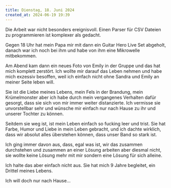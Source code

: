 ```yaml
---
title: Dienstag, 18. Juni 2024
created_at: 2024-06-19 19:39
---
```


Die Arbeit war nicht besonders ereignisvoll. Einen Parser für CSV Dateien zu programmieren ist komplexer als gedacht. 

Gegen 18 Uhr hat mein Papa mir mit dann ein Guitar Hero Live Set abgeholt, danach war ich noch bei ihm und habe von ihm eine Mikrowelle mitbekommen. 

Am Abend kam dann ein neues Foto von Emily in der Gruppe und das hat mich komplett zerstört. Ich wollte mir darauf das Leben nehmen und habe mich exzessiv besoffen, weil ich einfach nicht ohne Sandra und Emily an meiner Seite leben will.

Sie ist die Liebe meines Lebens, mein Fels in der Brandung, mein Krümelmonster aber ich habe
durch mein vergangenes Verhalten dafür gesorgt, dass sie sich von mir immer weiter distanzierte.
Ich vermisse sie unvorstellbar sehr und wünsche mir einfach nur nach Hause zu ihr und unserer Tochter zu können.

Seitdem sie weg ist, ist mein Leben einfach so fucking leer und trist. Sie hat Farbe, Humor und Liebe in mein Leben gebracht,
und ich dachte wirklich, dass wir absolut alles überstehen können, dass unser Band so stark ist.

Ich ging immer davon aus, dass, egal was ist, wir das zusammen durchstehen und zusammen an einer Lösung arbeiten
aber diesmal nicht, sie wollte keine Lösung mehr mit mir sondern eine Lösung für sich alleine.

Ich halte das aber einfach nicht aus. Sie hat mich 9 Jahre begleitet, ein Drittel meines Lebens.

Ich will doch nur nach Hause...
